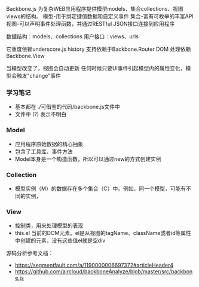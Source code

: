 Backbone.js 为复杂WEB应用程序提供模型models、集合collections、视图views的结构。
模型-用于绑定键值数据和自定义事件
集合-富有可枚举的丰富API
视图-可以声明事件处理函数，并通过RESTful JSON接口连接到应用程序

数据结构：models、collections
用户接口：views、urls

它重度依赖underscore.js
history 支持依赖于Backbone.Router
DOM 处理依赖Backbone.View

当模型改变了，视图会自动更新
任何时候只要UI事件引起模型内的属性变化，模型会触发"change"事件

### 学习笔记
- 基本都在 ./可借鉴的代码/backbone.js文件中 
- 文件中 (?) 表示不明白

### Model
- 应用程序原始数据的精心抽象
- 包含了工具库、事件方法
- Model本身是一个构造函数，所以可以通过new的方式创建实例

### Collection
- 模型实例（M）的数据存在多个集合（C）中。例如，同一个模型，可能有不同的实例，

### View
- 控制类，用来处理模型的表现
- this.el 当前的DOM元素。el是从视图的tagName、className或者id等属性中创建的元素，没有这些值el就是空div

源码分析参考文档：
- https://segmentfault.com/a/1190000006697372#articleHeader4
- https://github.com/aircloud/backboneAnalyze/blob/master/src/backbone.js